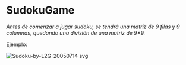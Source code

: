# SudokuGame

_Antes de comenzar a jugar sudoku, se tendrá una matriz de 9 filas y 9 columnas, quedando una división de una matriz de 9*9._

Ejemplo:

![Sudoku-by-L2G-20050714 svg](https://github.com/MARSFOREVER472/SudokuGame/assets/69094327/6c1ef7eb-40a6-47c7-9bac-dc61f518dcc8)
